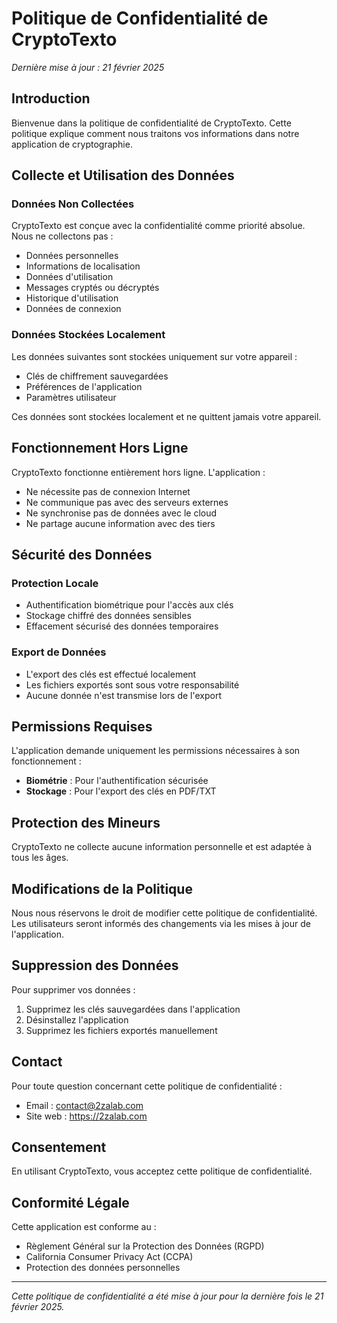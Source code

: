 # Politique de Confidentialité de CryptoTexto

*Dernière mise à jour : 21 février 2025*

## Introduction

Bienvenue dans la politique de confidentialité de CryptoTexto. Cette politique explique comment nous traitons vos informations dans notre application de cryptographie.

## Collecte et Utilisation des Données

### Données Non Collectées
CryptoTexto est conçue avec la confidentialité comme priorité absolue. Nous ne collectons pas :
- Données personnelles
- Informations de localisation
- Données d'utilisation
- Messages cryptés ou décryptés
- Historique d'utilisation
- Données de connexion

### Données Stockées Localement
Les données suivantes sont stockées uniquement sur votre appareil :
- Clés de chiffrement sauvegardées
- Préférences de l'application
- Paramètres utilisateur

Ces données sont stockées localement et ne quittent jamais votre appareil.

## Fonctionnement Hors Ligne

CryptoTexto fonctionne entièrement hors ligne. L'application :
- Ne nécessite pas de connexion Internet
- Ne communique pas avec des serveurs externes
- Ne synchronise pas de données avec le cloud
- Ne partage aucune information avec des tiers

## Sécurité des Données

### Protection Locale
- Authentification biométrique pour l'accès aux clés
- Stockage chiffré des données sensibles
- Effacement sécurisé des données temporaires

### Export de Données
- L'export des clés est effectué localement
- Les fichiers exportés sont sous votre responsabilité
- Aucune donnée n'est transmise lors de l'export

## Permissions Requises

L'application demande uniquement les permissions nécessaires à son fonctionnement :
- **Biométrie** : Pour l'authentification sécurisée
- **Stockage** : Pour l'export des clés en PDF/TXT

## Protection des Mineurs

CryptoTexto ne collecte aucune information personnelle et est adaptée à tous les âges.

## Modifications de la Politique

Nous nous réservons le droit de modifier cette politique de confidentialité. Les utilisateurs seront informés des changements via les mises à jour de l'application.

## Suppression des Données

Pour supprimer vos données :
1. Supprimez les clés sauvegardées dans l'application
2. Désinstallez l'application
3. Supprimez les fichiers exportés manuellement

## Contact

Pour toute question concernant cette politique de confidentialité :
- Email : contact@2zalab.com
- Site web : https://2zalab.com

## Consentement

En utilisant CryptoTexto, vous acceptez cette politique de confidentialité.

## Conformité Légale

Cette application est conforme au :
- Règlement Général sur la Protection des Données (RGPD)
- California Consumer Privacy Act (CCPA)
- Protection des données personnelles

---

*Cette politique de confidentialité a été mise à jour pour la dernière fois le 21 février 2025.*
